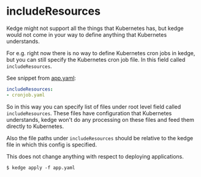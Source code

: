 # includeResources

Kedge might not support all the things that Kubernetes has, but kedge would not
come in your way to define anything that Kubernetes understands.

For e.g. right now there is no way to define Kubernetes cron jobs in kedge,
but you can still specify the Kubernetes cron job file. In this field called
`includeResources`.

See snippet from [app.yaml](app.yaml):

```yaml
includeResources:
- cronjob.yaml
```

So in this way you can specify list of files under root level field called
`includeResources`. These files have configuration that Kubernetes understands,
kedge won't do any processing on these files and feed them directly to
Kubernetes.

Also the file paths under `includeResources` should be relative to the kedge file
in which this config is specified.

This does not change anything with respect to deploying applications.

```console
$ kedge apply -f app.yaml
```
